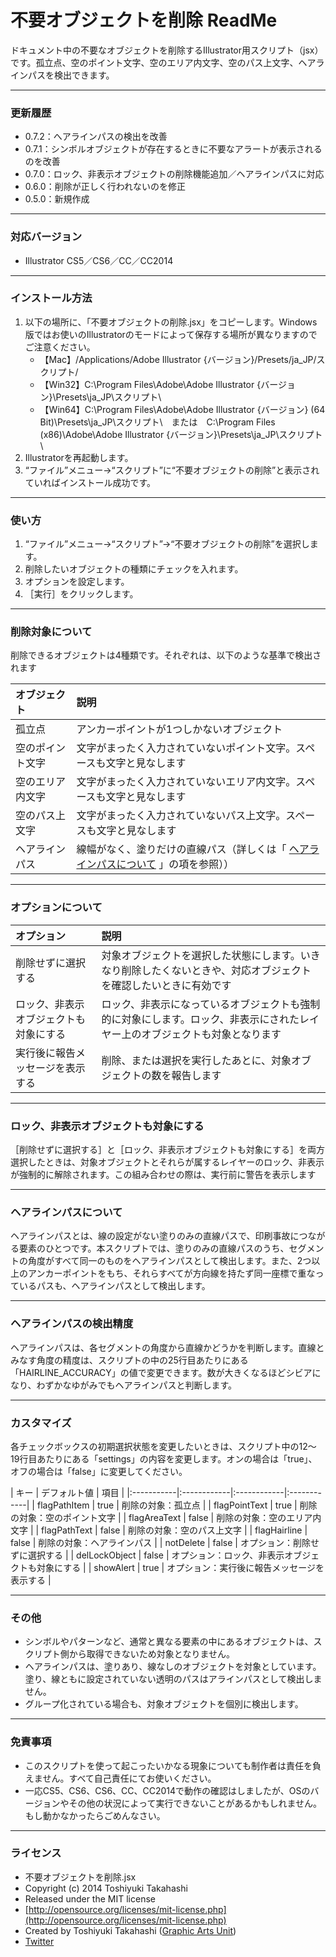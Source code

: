 # 不要オブジェクトを削除 ReadMe #

ドキュメント中の不要なオブジェクトを削除するIllustrator用スクリプト（jsx）です。孤立点、空のポイント文字、空のエリア内文字、空のパス上文字、ヘアラインパスを検出できます。

-----

### 更新履歴 ###

* 0.7.2：へアラインパスの検出を改善
* 0.7.1：シンボルオブジェクトが存在するときに不要なアラートが表示されるのを改善
* 0.7.0：ロック、非表示オブジェクトの削除機能追加／ヘアラインパスに対応
* 0.6.0：削除が正しく行われないのを修正
* 0.5.0：新規作成

-----

### 対応バージョン ###

* Illustrator CS5／CS6／CC／CC2014

-----

### インストール方法 ###

1. 以下の場所に、「不要オブジェクトの削除.jsx」をコピーします。Windows版ではお使いのIllustratorのモードによって保存する場所が異なりますのでご注意ください。
	* 【Mac】/Applications/Adobe Illustrator {バージョン}/Presets/ja_JP/スクリプト/
	* 【Win32】C:\Program Files\Adobe\Adobe Illustrator {バージョン}\Presets\ja_JP\スクリプト\
	* 【Win64】C:\Program Files\Adobe\Adobe Illustrator {バージョン} (64 Bit)\Presets\ja_JP\スクリプト\　または　C:\Program Files (x86)\Adobe\Adobe Illustrator {バージョン}\Presets\ja_JP\スクリプト\
2. Illustratorを再起動します。
3. “ファイル”メニュー→“スクリプト”に“不要オブジェクトの削除”と表示されていればインストール成功です。

-----

### 使い方 ###

1. “ファイル”メニュー→“スクリプト”→“不要オブジェクトの削除”を選択します。
2. 削除したいオブジェクトの種類にチェックを入れます。
3. オプションを設定します。
4. ［実行］をクリックします。

-----

### 削除対象について ###

削除できるオブジェクトは4種類です。それぞれは、以下のような基準で検出されます

| オブジェクト | 説明 |
|:-----------|:------------|
| 孤立点 | アンカーポイントが1つしかないオブジェクト |
| 空のポイント文字 | 文字がまったく入力されていないポイント文字。スペースも文字と見なします |
| 空のエリア内文字 | 文字がまったく入力されていないエリア内文字。スペースも文字と見なします |
| 空のパス上文字 | 文字がまったく入力されていないパス上文字。スペースも文字と見なします |
| ヘアラインパス | 線幅がなく、塗りだけの直線パス（詳しくは「 [ヘアラインパスについて](#aboutHairline) 」の項を参照）） |

-----

### オプションについて ###

| オプション | 説明 |
|:-----------|:------------|
| 削除せずに選択する | 対象オブジェクトを選択した状態にします。いきなり削除したくないときや、対応オブジェクトを確認したいときに有効です |
| ロック、非表示オブジェクトも対象にする | ロック、非表示になっているオブジェクトも強制的に対象にします。ロック、非表示にされたレイヤー上のオブジェクトも対象となります |
| 実行後に報告メッセージを表示する | 削除、または選択を実行したあとに、対象オブジェクトの数を報告します |

-----

### ロック、非表示オブジェクトも対象にする ###

［削除せずに選択する］と［ロック、非表示オブジェクトも対象にする］を両方選択したときは、対象オブジェクトとそれらが属するレイヤーのロック、非表示が強制的に解除されます。この組み合わせの際は、実行前に警告を表示します

-----

### <a name="aboutHairline"></a>ヘアラインパスについて ###

ヘアラインパスとは、線の設定がない塗りのみの直線パスで、印刷事故につながる要素のひとつです。本スクリプトでは、塗りのみの直線パスのうち、セグメントの角度がすべて同一のものをヘアラインパスとして検出します。また、2つ以上のアンカーポイントをもち、それらすべてが方向線を持たず同一座標で重なっているパスも、ヘアラインパスとして検出します。

-----

### ヘアラインパスの検出精度 ###

ヘアラインパスは、各セグメントの角度から直線かどうかを判断します。直線とみなす角度の精度は、スクリプトの中の25行目あたりにある「HAIRLINE_ACCURACY」の値で変更できます。数が大きくなるほどシビアになり、わずかなゆがみでもヘアラインパスと判断します。

-----

### カスタマイズ ###

各チェックボックスの初期選択状態を変更したいときは、スクリプト中の12〜19行目あたりにある「settings」の内容を変更します。オンの場合は「true」、オフの場合は「false」に変更してください。

| キー | デフォルト値 | 項目 |
|:-----------|:------------|:------------|:------------|
| flagPathItem | true | 削除の対象：孤立点 |
| flagPointText | true | 削除の対象：空のポイント文字 |
| flagAreaText | false | 削除の対象：空のエリア内文字 |
| flagPathText | false | 削除の対象：空のパス上文字 |
| flagHairline | false | 削除の対象：ヘアラインパス |
| notDelete | false | オプション：削除せずに選択する |
| delLockObject | false | オプション：ロック、非表示オブジェクトも対象にする |
| showAlert | true | オプション：実行後に報告メッセージを表示する |

-----

### その他 ###

* シンボルやパターンなど、通常と異なる要素の中にあるオブジェクトは、スクリプト側から取得できないため対象となりません。
* ヘアラインパスは、塗りあり、線なしのオブジェクトを対象としています。塗り、線ともに設定されていない透明のパスはアラインパスとして検出しません。
* グループ化されている場合も、対象オブジェクトを個別に検出します。

-----

### 免責事項 ###

* このスクリプトを使って起こったいかなる現象についても制作者は責任を負えません。すべて自己責任にてお使いください。
* 一応CS5、CS6、CS6、CC、CC2014で動作の確認はしましたが、OSのバージョンやその他の状況によって実行できないことがあるかもしれません。もし動かなかったらごめんなさい。

-----

### ライセンス ###

* 不要オブジェクトを削除.jsx
* Copyright (c) 2014 Toshiyuki Takahashi
* Released under the MIT license
* [http://opensource.org/licenses/mit-license.php](http://opensource.org/licenses/mit-license.php)
* Created by Toshiyuki Takahashi ([Graphic Arts Unit](http://www.graphicartsunit.com/))
* [Twitter](https://twitter.com/gautt)